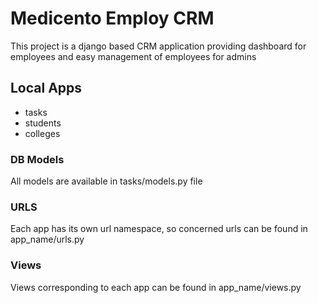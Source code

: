 # Medicento Employ CRM

This project is a django based CRM application providing dashboard for employees and easy management of employees for admins

## Local Apps

* tasks
* students
* colleges

### DB Models

All models are available in tasks/models.py file

### URLS

Each app has its own url namespace, so concerned urls can be found in app_name/urls.py

### Views

Views corresponding to each app can be found in app_name/views.py